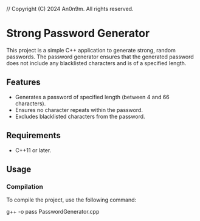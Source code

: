 // Copyright (C) 2024 An0n9m. All rights reserved.

# Strong Password Generator

This project is a simple C++ application to generate strong, random passwords. The password generator ensures that the generated password does not include any blacklisted characters and is of a specified length.

## Features

- Generates a password of specified length (between 4 and 66 characters).
- Ensures no character repeats within the password.
- Excludes blacklisted characters from the password.

## Requirements

- C++11 or later.

## Usage

### Compilation

To compile the project, use the following command:

g++ -o pass PasswordGenerator.cpp
